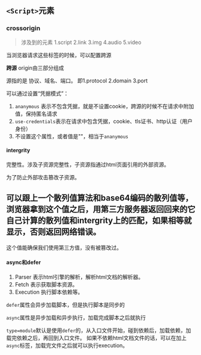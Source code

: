 
## `<Script>`元素

### crossorigin 

> 涉及到的元素  1.script 2.link 3.img 4.audio 5.video

当浏览器请求这些标签的时候，可以配置跨源

**跨源** origin由三部分组成

源指的是 协议、域名、端口。 即1.protocol 2.domain  3.port

可以通过设置“凭据模式”：

1. `ananymous` 表示不包含凭据，就是不设置cookie，跨源的时候不在请求中附加值，保持匿名请求
2. `use-credentials`表示在请求中包含凭据，cookie、tls证书、http认证（用户身份）
3. 不设置这个属性，或者值是""，相当于`ananymous`

#### intergrity

完整性。涉及子资源完整性，子资源指通过html页面引用的外部资源。

为了防止外部攻击篡改子资源。

## 可以跟上一个散列值算法和base64编码的散列值等，浏览器拿到这个值之后，用第三方服务器返回回来的它自己计算的散列值和intergrity上的匹配，如果相等就显示，否则返回网络错误。

 这个值能确保我们使用第三方值，没有被篡改过。

#### async和defer


1. Parser 表示html引擎的解析，解析html文档的解析器。
2. Fetch 表示获取脚本资源。
3. Execution 执行脚本依赖等。



`defer`属性会异步加载脚本，但是执行脚本是同步的

`async`属性是异步加载和异步执行，加载完成脚本之后就执行

`type=module`默认是使用`defer`的，从入口文件开始，碰到依赖后，加载依赖，加载完依赖之后，再回到入口文件。  如果不依赖html文档文件的话，可以在加上`async`标签，加载完文件之后就可以执行execution。
